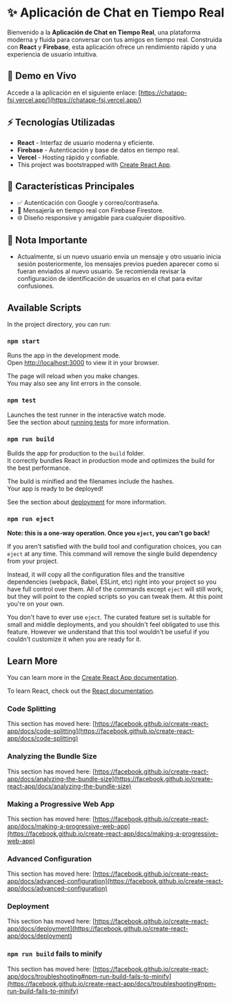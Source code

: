 # ✨ Aplicación de Chat en Tiempo Real

Bienvenido a la **Aplicación de Chat en Tiempo Real**, una plataforma moderna y fluida para conversar con tus amigos en tiempo real. Construida con **React** y **Firebase**, esta aplicación ofrece un rendimiento rápido y una experiencia de usuario intuitiva.

## 🏢 Demo en Vivo
Accede a la aplicación en el siguiente enlace:
[https://chatapp-fsj.vercel.app/](https://chatapp-fsj.vercel.app/)

## ⚡ Tecnologías Utilizadas
- **React** - Interfaz de usuario moderna y eficiente.
- **Firebase** - Autenticación y base de datos en tiempo real.
- **Vercel** - Hosting rápido y confiable.
- This project was bootstrapped with [Create React App](https://github.com/facebook/create-react-app).

## 🔧 Características Principales
- ✅ Autenticación con Google y correo/contraseña.
- 💬 Mensajería en tiempo real con Firebase Firestore.
- 🌐 Diseño responsive y amigable para cualquier dispositivo.

## 🔗 Nota Importante
- Actualmente, si un nuevo usuario envía un mensaje y otro usuario inicia sesión posteriormente, los mensajes previos pueden aparecer como si fueran enviados al nuevo usuario. Se recomienda revisar la configuración de identificación de usuarios en el chat para evitar confusiones.

## Available Scripts

In the project directory, you can run:

### `npm start`

Runs the app in the development mode.\
Open [http://localhost:3000](http://localhost:3000) to view it in your browser.

The page will reload when you make changes.\
You may also see any lint errors in the console.

### `npm test`

Launches the test runner in the interactive watch mode.\
See the section about [running tests](https://facebook.github.io/create-react-app/docs/running-tests) for more information.

### `npm run build`

Builds the app for production to the `build` folder.\
It correctly bundles React in production mode and optimizes the build for the best performance.

The build is minified and the filenames include the hashes.\
Your app is ready to be deployed!

See the section about [deployment](https://facebook.github.io/create-react-app/docs/deployment) for more information.

### `npm run eject`

**Note: this is a one-way operation. Once you `eject`, you can't go back!**

If you aren't satisfied with the build tool and configuration choices, you can `eject` at any time. This command will remove the single build dependency from your project.

Instead, it will copy all the configuration files and the transitive dependencies (webpack, Babel, ESLint, etc) right into your project so you have full control over them. All of the commands except `eject` will still work, but they will point to the copied scripts so you can tweak them. At this point you're on your own.

You don't have to ever use `eject`. The curated feature set is suitable for small and middle deployments, and you shouldn't feel obligated to use this feature. However we understand that this tool wouldn't be useful if you couldn't customize it when you are ready for it.

## Learn More

You can learn more in the [Create React App documentation](https://facebook.github.io/create-react-app/docs/getting-started).

To learn React, check out the [React documentation](https://reactjs.org/).

### Code Splitting

This section has moved here: [https://facebook.github.io/create-react-app/docs/code-splitting](https://facebook.github.io/create-react-app/docs/code-splitting)

### Analyzing the Bundle Size

This section has moved here: [https://facebook.github.io/create-react-app/docs/analyzing-the-bundle-size](https://facebook.github.io/create-react-app/docs/analyzing-the-bundle-size)

### Making a Progressive Web App

This section has moved here: [https://facebook.github.io/create-react-app/docs/making-a-progressive-web-app](https://facebook.github.io/create-react-app/docs/making-a-progressive-web-app)

### Advanced Configuration

This section has moved here: [https://facebook.github.io/create-react-app/docs/advanced-configuration](https://facebook.github.io/create-react-app/docs/advanced-configuration)

### Deployment

This section has moved here: [https://facebook.github.io/create-react-app/docs/deployment](https://facebook.github.io/create-react-app/docs/deployment)

### `npm run build` fails to minify

This section has moved here: [https://facebook.github.io/create-react-app/docs/troubleshooting#npm-run-build-fails-to-minify](https://facebook.github.io/create-react-app/docs/troubleshooting#npm-run-build-fails-to-minify)
